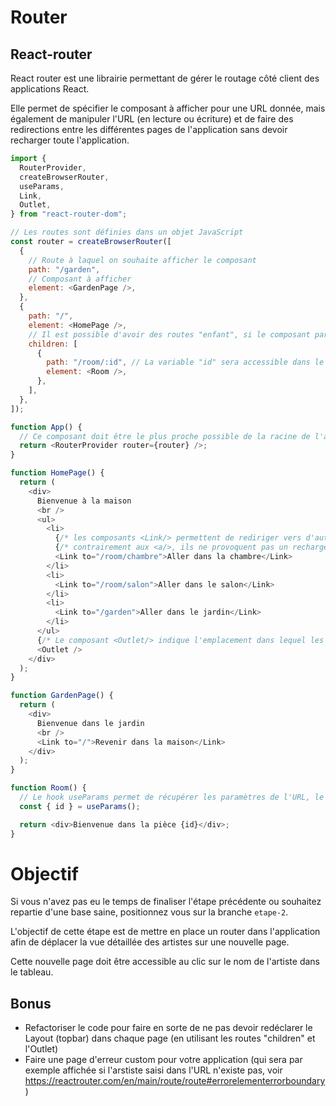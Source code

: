 # Router

## React-router

React router est une librairie permettant de gérer le routage côté client des applications React.

Elle permet de spécifier le composant à afficher pour une URL donnée, mais également de manipuler l'URL (en lecture ou écriture) et de faire des redirections entre les différentes pages de l'application sans devoir recharger toute l'application.

```js
import {
  RouterProvider,
  createBrowserRouter,
  useParams,
  Link,
  Outlet,
} from "react-router-dom";

// Les routes sont définies dans un objet JavaScript
const router = createBrowserRouter([
  {
    // Route à laquel on souhaite afficher le composant
    path: "/garden",
    // Composant à afficher
    element: <GardenPage />,
  },
  {
    path: "/",
    element: <HomePage />,
    // Il est possible d'avoir des routes "enfant", si le composant parent rends un <Outlet/>
    children: [
      {
        path: "/room/:id", // La variable "id" sera accessible dans le composant avec useParams
        element: <Room />,
      },
    ],
  },
]);

function App() {
  // Ce composant doit être le plus proche possible de la racine de l'application
  return <RouterProvider router={router} />;
}

function HomePage() {
  return (
    <div>
      Bienvenue à la maison
      <br />
      <ul>
        <li>
          {/* les composants <Link/> permettent de rediriger vers d'autres routes */}
          {/* contrairement aux <a/>, ils ne provoquent pas un rechargement complet de la page */}
          <Link to="/room/chambre">Aller dans la chambre</Link>
        </li>
        <li>
          <Link to="/room/salon">Aller dans le salon</Link>
        </li>
        <li>
          <Link to="/garden">Aller dans le jardin</Link>
        </li>
      </ul>
      {/* Le composant <Outlet/> indique l'emplacement dans lequel les composants des routes enfant seront rendus (ici un éventuel composant <Room/>) */}
      <Outlet />
    </div>
  );
}

function GardenPage() {
  return (
    <div>
      Bienvenue dans le jardin
      <br />
      <Link to="/">Revenir dans la maison</Link>
    </div>
  );
}

function Room() {
  // Le hook useParams permet de récupérer les paramètres de l'URL, le nom récupéré doit être le même que celui déclaré dans l'URL, ici id
  const { id } = useParams();

  return <div>Bienvenue dans la pièce {id}</div>;
}
```

# Objectif

Si vous n'avez pas eu le temps de finaliser l'étape précédente ou souhaitez repartie d'une base saine, positionnez vous sur la branche `etape-2`.

L'objectif de cette étape est de mettre en place un router dans l'application afin de déplacer la vue détaillée des artistes sur une nouvelle page.

Cette nouvelle page doit être accessible au clic sur le nom de l'artiste dans le tableau.

## Bonus

- Refactoriser le code pour faire en sorte de ne pas devoir redéclarer le Layout (topbar) dans chaque page (en utilisant les routes "children" et l'Outlet)
- Faire une page d'erreur custom pour votre application (qui sera par exemple affichée si l'arstiste saisi dans l'URL n'existe pas, voir https://reactrouter.com/en/main/route/route#errorelementerrorboundary)
